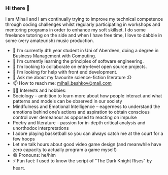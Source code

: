 ### Hi there 👋

I am Mihail and I am continually trying to improve my technical competence through coding challenges whilst regularly participating in workshops and mentoring programs in order to enhance my soft skillset. I do some freelance tutoring on the side and when I have free time, I love to dabble in some (very amateurish) music production.

<!--
**MBeshkov/MBeshkov** is a ✨ _special_ ✨ repository because its `README.md` (this file) appears on your GitHub profile.

Here are some ideas to get you started:


-->

- 🔭 I’m currently 4th year student in Uni of Aberdeen, doing a degree in Business Management with Computing.
- 🌱 I’m currently learning the principles of software engineering.
- 👯 I’m looking to collaborate on entry-level open source projects.
- 🤔 I’m looking for help with front end development.
- 💬 Ask me about my favourite science-fiction literature :D
- 📫 How to reach me: mihail.beshkov@mail.com
- 🧙‍♂️ Interests and hobbies:
- Sociology – ambition to learn more about how people interact and what patterns and models can be observed 
in our society
- Mindfulness and Emotional Intelligence – eagerness to understand the emotions behind one’s actions and 
aspiration to obtain conscious control over demeanour as opposed to reacting on impulse
- Poetry and literature – passion for in-depth critical analysis and unorthodox interpretations
- I adore playing basketball so you can always catch me at the court for a few hoops
- Let me talk hours about good video game design (and meanwhile have zero capacity to actually program a game myself)
- 😄 Pronouns: he/him
- ⚡ Fun fact: I used to know the script of "The Dark Knight Rises" by heart.
